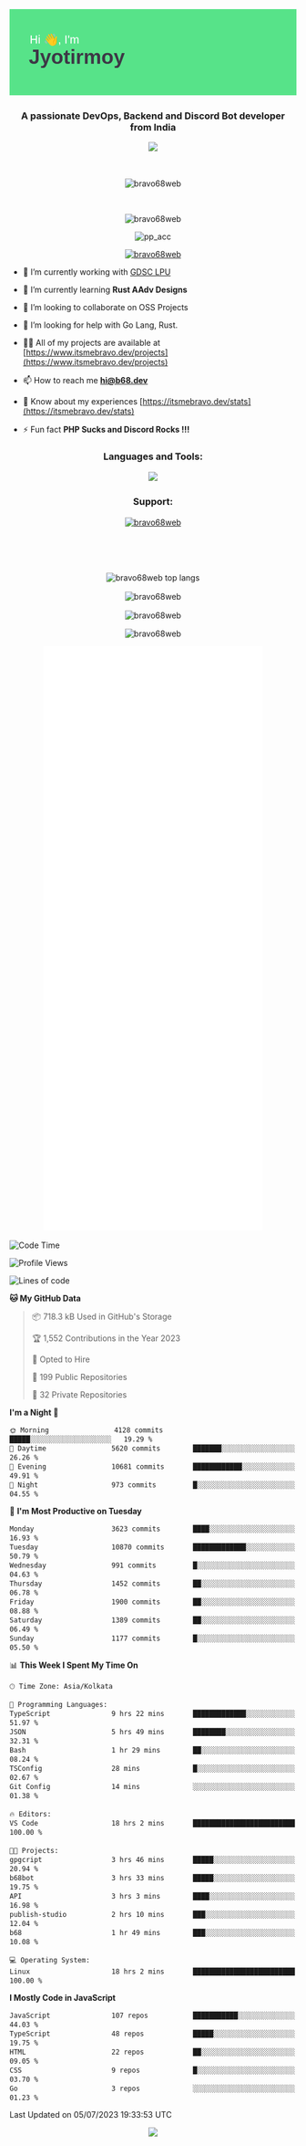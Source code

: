 <p align="center"><img src="header.png"></p>
<h3 align="center">A passionate DevOps, Backend and Discord Bot developer from India</h3>

<p align="center"><a href="https://discord.com/users/457039372009865226"><img src="https://lanyard-profile-readme.vercel.app/api/457039372009865226"></a></p>
                           
<br>
<p align="center"> <img src="https://komarev.com/ghpvc/?username=bravo68web&label=Profile%20views&color=0e75b6&style=flat" alt="bravo68web" /> </p>
<br>


<p align="center"><img src="https://github-profile-trophy.vercel.app/?username=bravo68web&theme=discord&column=3&row=2" alt="bravo68web" /> </p>
<p align="center"><img src="https://osu-embed.b68dev.xyz/pp_acc" alt="pp_acc" /> </p>

<p align="center"> <a href="https://twitter.com/bravo68web" target="blank"><img src="https://img.shields.io/twitter/follow/bravo68web?logo=twitter&style=for-the-badge" alt="bravo68web" /></a> </p>

- 🔭 I’m currently working with [GDSC LPU](https://gdsclpu.live/)

- 🌱 I’m currently learning **Rust AAdv Designs**

- 👯 I’m looking to collaborate on OSS Projects

- 🤝 I’m looking for help with Go Lang, Rust.

- 👨‍💻 All of my projects are available at [https://www.itsmebravo.dev/projects](https://www.itsmebravo.dev/projects)

<!-- - 💬 Ask me about **DF Techs** -->

- 📫 How to reach me **hi@b68.dev**

- 📄 Know about my experiences [https://itsmebravo.dev/stats](https://itsmebravo.dev/stats)

- ⚡ Fun fact **PHP Sucks and Discord Rocks !!!**

<h3 align="center">Languages and Tools:</h3>
<p align="center"> 
<img src="https://skillicons.dev/icons?i=aws,bash,c,cs,cpp,cloudflare,css,dart,devto,discord,bots,docker,electron,ember,emotion,express,fastapi,figma,firebase,flask,gcp,git,github,githubactions,go,gitlab,graphql,heroku,html,ai,ipfs,js,jest,linux,md,mastodon,mongodb,neovim,netlify,nextjs,nginx,nodejs,postgres,postman,powershell,py,react,redis,regex,replit,rocket,rust,sqlite,mysql,stackoverflow,styledcomponents,supabase,sentry,solidity,svg,tailwind,tauri,twitter,ts,unity,v,vercel,vim,vite,wasm,webpack,workers&perline=8&theme=dark" />
</p>

<h3 align="center">Support:</h3>
<p align="center"><a href="https://www.buymeacoffee.com/bravo68web"> <img align="center" src="https://cdn.buymeacoffee.com/buttons/v2/default-yellow.png" height="50" width="210" alt="bravo68web" /></a></p><br><br>
<br>

<p align="center"> <img align="center" src="https://github-readme-stats-sync.vercel.app/api/top-langs?username=bravo68web&count_private=true&show_icons=true&theme=radical&border_radius=10&&langs_count=10&layout=compact" alt="bravo68web top langs" /></p>

<p align="center"> <img align="center" src="https://github-readme-stats-sync.vercel.app/api?username=bravo68web&count_private=true&show_icons=true&theme=radical&border_radius=10" alt="bravo68web" /></p>

<p align="center"> <img align="center" src="https://github-readme-streak-stats.herokuapp.com?user=bravo68web&theme=dracula&hide_border=true" alt="bravo68web" /></p>

<p align="center"> <img align="center" src="https://github-readme-stats-sync.vercel.app/api/wakatime?username=bravo68web&count_private=true&show_icons=true&theme=aura_dark&border_radius=10&&langs_count=10&layout=compact&range=last_7_days" alt="bravo68web" /></p>

<p align="center"><img src="https://raw.githubusercontent.com/BRAVO68WEB/BRAVO68WEB/master/github-metrics.svg"></p>

<!--START_SECTION:waka-->
![Code Time](http://img.shields.io/badge/Code%20Time-5%2C013%20hrs%2019%20mins-blue)

![Profile Views](http://img.shields.io/badge/Profile%20Views-82-blue)

![Lines of code](https://img.shields.io/badge/From%20Hello%20World%20I%27ve%20Written-62.3%20million%20lines%20of%20code-blue)

**🐱 My GitHub Data** 

> 📦 718.3 kB Used in GitHub's Storage 
 > 
> 🏆 1,552 Contributions in the Year 2023
 > 
> 💼 Opted to Hire
 > 
> 📜 199 Public Repositories 
 > 
> 🔑 32 Private Repositories 
 > 
**I'm a Night 🦉** 

```text
🌞 Morning                4128 commits        █████░░░░░░░░░░░░░░░░░░░░   19.29 % 
🌆 Daytime                5620 commits        ███████░░░░░░░░░░░░░░░░░░   26.26 % 
🌃 Evening                10681 commits       ████████████░░░░░░░░░░░░░   49.91 % 
🌙 Night                  973 commits         █░░░░░░░░░░░░░░░░░░░░░░░░   04.55 % 
```
📅 **I'm Most Productive on Tuesday** 

```text
Monday                   3623 commits        ████░░░░░░░░░░░░░░░░░░░░░   16.93 % 
Tuesday                  10870 commits       █████████████░░░░░░░░░░░░   50.79 % 
Wednesday                991 commits         █░░░░░░░░░░░░░░░░░░░░░░░░   04.63 % 
Thursday                 1452 commits        ██░░░░░░░░░░░░░░░░░░░░░░░   06.78 % 
Friday                   1900 commits        ██░░░░░░░░░░░░░░░░░░░░░░░   08.88 % 
Saturday                 1389 commits        ██░░░░░░░░░░░░░░░░░░░░░░░   06.49 % 
Sunday                   1177 commits        █░░░░░░░░░░░░░░░░░░░░░░░░   05.50 % 
```


📊 **This Week I Spent My Time On** 

```text
🕑︎ Time Zone: Asia/Kolkata

💬 Programming Languages: 
TypeScript               9 hrs 22 mins       █████████████░░░░░░░░░░░░   51.97 % 
JSON                     5 hrs 49 mins       ████████░░░░░░░░░░░░░░░░░   32.31 % 
Bash                     1 hr 29 mins        ██░░░░░░░░░░░░░░░░░░░░░░░   08.24 % 
TSConfig                 28 mins             █░░░░░░░░░░░░░░░░░░░░░░░░   02.67 % 
Git Config               14 mins             ░░░░░░░░░░░░░░░░░░░░░░░░░   01.38 % 

🔥 Editors: 
VS Code                  18 hrs 2 mins       █████████████████████████   100.00 % 

🐱‍💻 Projects: 
gpgcript                 3 hrs 46 mins       █████░░░░░░░░░░░░░░░░░░░░   20.94 % 
b68bot                   3 hrs 33 mins       █████░░░░░░░░░░░░░░░░░░░░   19.75 % 
API                      3 hrs 3 mins        ████░░░░░░░░░░░░░░░░░░░░░   16.98 % 
publish-studio           2 hrs 10 mins       ███░░░░░░░░░░░░░░░░░░░░░░   12.04 % 
b68                      1 hr 49 mins        ███░░░░░░░░░░░░░░░░░░░░░░   10.08 % 

💻 Operating System: 
Linux                    18 hrs 2 mins       █████████████████████████   100.00 % 
```

**I Mostly Code in JavaScript** 

```text
JavaScript               107 repos           ███████████░░░░░░░░░░░░░░   44.03 % 
TypeScript               48 repos            █████░░░░░░░░░░░░░░░░░░░░   19.75 % 
HTML                     22 repos            ██░░░░░░░░░░░░░░░░░░░░░░░   09.05 % 
CSS                      9 repos             █░░░░░░░░░░░░░░░░░░░░░░░░   03.70 % 
Go                       3 repos             ░░░░░░░░░░░░░░░░░░░░░░░░░   01.23 % 
```




 Last Updated on 05/07/2023 19:33:53 UTC
<!--END_SECTION:waka-->

<p align="center"><img src="https://bravo68web.me/images/header_.png"></p>

